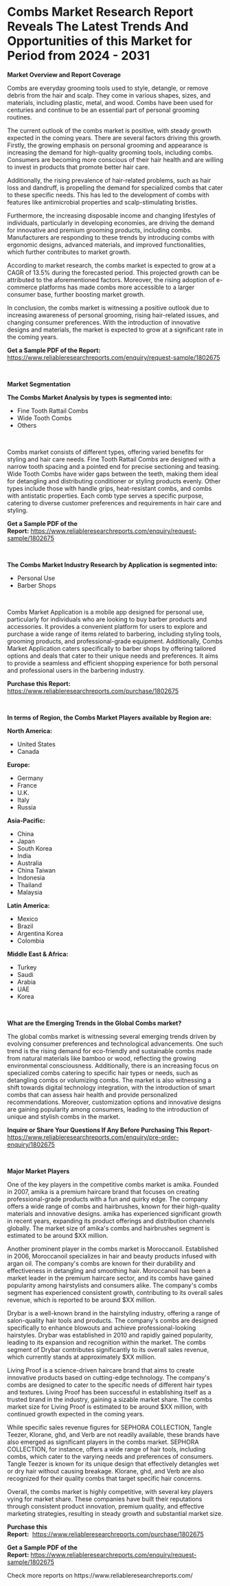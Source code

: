 <p><h1>Combs Market Research Report Reveals The Latest Trends And Opportunities of this Market for Period from 2024 - 2031</h1></p><p><strong>Market Overview and Report Coverage</strong></p>
<p><p>Combs are everyday grooming tools used to style, detangle, or remove debris from the hair and scalp. They come in various shapes, sizes, and materials, including plastic, metal, and wood. Combs have been used for centuries and continue to be an essential part of personal grooming routines.</p><p>The current outlook of the combs market is positive, with steady growth expected in the coming years. There are several factors driving this growth. Firstly, the growing emphasis on personal grooming and appearance is increasing the demand for high-quality grooming tools, including combs. Consumers are becoming more conscious of their hair health and are willing to invest in products that promote better hair care.</p><p>Additionally, the rising prevalence of hair-related problems, such as hair loss and dandruff, is propelling the demand for specialized combs that cater to these specific needs. This has led to the development of combs with features like antimicrobial properties and scalp-stimulating bristles.</p><p>Furthermore, the increasing disposable income and changing lifestyles of individuals, particularly in developing economies, are driving the demand for innovative and premium grooming products, including combs. Manufacturers are responding to these trends by introducing combs with ergonomic designs, advanced materials, and improved functionalities, which further contributes to market growth.</p><p>According to market research, the combs market is expected to grow at a CAGR of 13.5% during the forecasted period. This projected growth can be attributed to the aforementioned factors. Moreover, the rising adoption of e-commerce platforms has made combs more accessible to a larger consumer base, further boosting market growth.</p><p>In conclusion, the combs market is witnessing a positive outlook due to increasing awareness of personal grooming, rising hair-related issues, and changing consumer preferences. With the introduction of innovative designs and materials, the market is expected to grow at a significant rate in the coming years.</p></p>
<p><strong>Get a Sample PDF of the Report:</strong> <a href="https://www.reliableresearchreports.com/enquiry/request-sample/1802675">https://www.reliableresearchreports.com/enquiry/request-sample/1802675</a></p>
<p>&nbsp;</p>
<p><strong>Market Segmentation</strong></p>
<p><strong>The Combs Market Analysis by types is segmented into:</strong></p>
<p><ul><li>Fine Tooth Rattail Combs</li><li>Wide Tooth Combs</li><li>Others</li></ul></p>
<p>&nbsp;</p>
<p><p>Combs market consists of different types, offering varied benefits for styling and hair care needs. Fine Tooth Rattail Combs are designed with a narrow tooth spacing and a pointed end for precise sectioning and teasing. Wide Tooth Combs have wider gaps between the teeth, making them ideal for detangling and distributing conditioner or styling products evenly. Other types include those with handle grips, heat-resistant combs, and combs with antistatic properties. Each comb type serves a specific purpose, catering to diverse customer preferences and requirements in hair care and styling.</p></p>
<p><strong>Get a Sample PDF of the Report:</strong>&nbsp;<a href="https://www.reliableresearchreports.com/enquiry/request-sample/1802675">https://www.reliableresearchreports.com/enquiry/request-sample/1802675</a></p>
<p>&nbsp;</p>
<p><strong>The Combs Market Industry Research by Application is segmented into:</strong></p>
<p><ul><li>Personal Use</li><li>Barber Shops</li></ul></p>
<p>&nbsp;</p>
<p><p>Combs Market Application is a mobile app designed for personal use, particularly for individuals who are looking to buy barber products and accessories. It provides a convenient platform for users to explore and purchase a wide range of items related to barbering, including styling tools, grooming products, and professional-grade equipment. Additionally, Combs Market Application caters specifically to barber shops by offering tailored options and deals that cater to their unique needs and preferences. It aims to provide a seamless and efficient shopping experience for both personal and professional users in the barbering industry.</p></p>
<p><strong>Purchase this Report:</strong>&nbsp; <a href="https://www.reliableresearchreports.com/purchase/1802675">https://www.reliableresearchreports.com/purchase/1802675</a></p>
<p>&nbsp;</p>
<p><strong>In terms of Region, the Combs Market Players available by Region are:</strong></p>
<p>
    <p> <strong> North America: </strong>
        <ul>
            <li>United States</li>
            <li>Canada</li>
        </ul>
        </p> 
    <p> <strong> Europe: </strong>
        <ul>
            <li>Germany</li>
            <li>France</li>
            <li>U.K.</li>
            <li>Italy</li>
            <li>Russia</li>
        </ul>
        </p> 
    <p> <strong> Asia-Pacific: </strong>
        <ul>
            <li>China</li>
            <li>Japan</li>
            <li>South Korea</li>
            <li>India</li>
            <li>Australia</li>
            <li>China Taiwan</li>
            <li>Indonesia</li>
            <li>Thailand</li>
            <li>Malaysia</li>
        </ul>
        </p> 
    <p> <strong> Latin America: </strong>
        <ul>
            <li>Mexico</li>
            <li>Brazil</li>
            <li>Argentina Korea</li>
            <li>Colombia</li>
        </ul>
        </p> 
    <p> <strong> Middle East & Africa: </strong>
        <ul>
            <li>Turkey</li>
            <li>Saudi</li>
            <li>Arabia</li>
            <li>UAE</li>
            <li>Korea</li>
        </ul>
    </p>
    </p>
<p>&nbsp;</p>
<p><strong>What are the Emerging Trends in the Global Combs market?</strong></p>
<p><p>The global combs market is witnessing several emerging trends driven by evolving consumer preferences and technological advancements. One such trend is the rising demand for eco-friendly and sustainable combs made from natural materials like bamboo or wood, reflecting the growing environmental consciousness. Additionally, there is an increasing focus on specialized combs catering to specific hair types or needs, such as detangling combs or volumizing combs. The market is also witnessing a shift towards digital technology integration, with the introduction of smart combs that can assess hair health and provide personalized recommendations. Moreover, customization options and innovative designs are gaining popularity among consumers, leading to the introduction of unique and stylish combs in the market.</p></p>
<p><strong>Inquire or Share Your Questions If Any Before Purchasing This Report</strong>- <a href="https://www.reliableresearchreports.com/enquiry/pre-order-enquiry/1802675">https://www.reliableresearchreports.com/enquiry/pre-order-enquiry/1802675</a></p>
<p>&nbsp;</p>
<p><strong>Major Market Players</strong></p>
<p><p>One of the key players in the competitive combs market is amika. Founded in 2007, amika is a premium haircare brand that focuses on creating professional-grade products with a fun and quirky edge. The company offers a wide range of combs and hairbrushes, known for their high-quality materials and innovative designs. amika has experienced significant growth in recent years, expanding its product offerings and distribution channels globally. The market size of amika's combs and hairbrushes segment is estimated to be around $XX million.</p><p>Another prominent player in the combs market is Moroccanoil. Established in 2006, Moroccanoil specializes in hair and beauty products infused with argan oil. The company's combs are known for their durability and effectiveness in detangling and smoothing hair. Moroccanoil has been a market leader in the premium haircare sector, and its combs have gained popularity among hairstylists and consumers alike. The company's combs segment has experienced consistent growth, contributing to its overall sales revenue, which is reported to be around $XX million.</p><p>Drybar is a well-known brand in the hairstyling industry, offering a range of salon-quality hair tools and products. The company's combs are designed specifically to enhance blowouts and achieve professional-looking hairstyles. Drybar was established in 2010 and rapidly gained popularity, leading to its expansion and recognition within the market. The combs segment of Drybar contributes significantly to its overall sales revenue, which currently stands at approximately $XX million.</p><p>Living Proof is a science-driven haircare brand that aims to create innovative products based on cutting-edge technology. The company's combs are designed to cater to the specific needs of different hair types and textures. Living Proof has been successful in establishing itself as a trusted brand in the industry, gaining a sizable market share. The combs market size for Living Proof is estimated to be around $XX million, with continued growth expected in the coming years.</p><p>While specific sales revenue figures for SEPHORA COLLECTION, Tangle Teezer, Klorane, ghd, and Verb are not readily available, these brands have also emerged as significant players in the combs market. SEPHORA COLLECTION, for instance, offers a wide range of hair tools, including combs, which cater to the varying needs and preferences of consumers. Tangle Teezer is known for its unique design that effectively detangles wet or dry hair without causing breakage. Klorane, ghd, and Verb are also recognized for their quality combs that target specific hair concerns.</p><p>Overall, the combs market is highly competitive, with several key players vying for market share. These companies have built their reputations through consistent product innovation, premium quality, and effective marketing strategies, resulting in steady growth and substantial market size.</p></p>
<p><strong>Purchase this Report:</strong>&nbsp;&nbsp;<a href="https://www.reliableresearchreports.com/purchase/1802675">https://www.reliableresearchreports.com/purchase/1802675</a></p>
<p></p>
<p><strong>Get a Sample PDF of the Report:</strong>&nbsp;<a href="https://www.reliableresearchreports.com/enquiry/request-sample/1802675">https://www.reliableresearchreports.com/enquiry/request-sample/1802675</a></p>
<p>Check more reports on https://www.reliableresearchreports.com/</p>